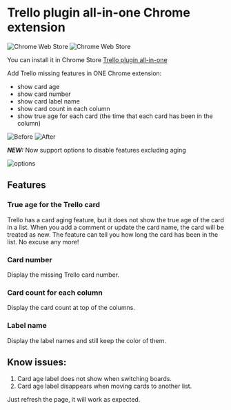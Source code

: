 # Trello plugin all-in-one Chrome extension

![Chrome Web Store](https://img.shields.io/chrome-web-store/d/pnfioopglhebphfgkagefdmajgibahkk.svg?style=for-the-badge&label=Chrome%20users&ogo=google-chrome&logoColor=white)
![Chrome Web Store](https://img.shields.io/chrome-web-store/v/pnfioopglhebphfgkagefdmajgibahkk.svg?style=for-the-badge&logo=google-chrome&logoColor=white)

You can install it in Chrome Store [Trello plugin all-in-one](https://chrome.google.com/webstore/detail/trello-plugin-all-in-one/pnfioopglhebphfgkagefdmajgibahkk?hl=en)

Add Trello missing features in ONE Chrome extension:
- show card age
- show card number
- show card label name
- show card count in each column
- show true age for each card (the time that each card has been in the column)

![Before](/Before.png)
![After](/After.png)

***NEW:*** Now support options to disable features excluding aging

![options](/options.png)


## Features

### True age for the Trello card

Trello has a card aging feature, but it does not show the true age of the card in a list. When you add a comment or update the card name, the card will be treated as new.
The feature can tell you how long the card has been in the list. No excuse any more!

### Card number

Display the missing Trello card number.

### Card count for each column

Display the card count at top of the columns.

### Label name

Display the label names and still keep the color of them.

## Know issues:

1. Card age label does not show when switching boards.
2. Card age label disappears when moving cards to another list.

Just refresh the page, it will work as expected.
